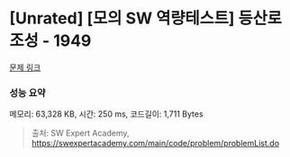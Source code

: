 # [Unrated] [모의 SW 역량테스트] 등산로 조성 - 1949 

[문제 링크](https://swexpertacademy.com/main/code/problem/problemDetail.do?contestProbId=AV5PoOKKAPIDFAUq) 

### 성능 요약

메모리: 63,328 KB, 시간: 250 ms, 코드길이: 1,711 Bytes



> 출처: SW Expert Academy, https://swexpertacademy.com/main/code/problem/problemList.do